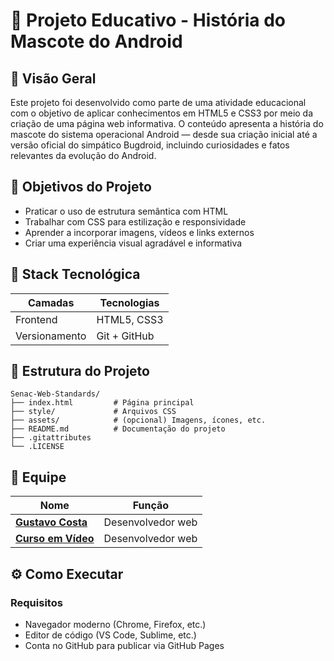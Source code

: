 # 🤖 Projeto Educativo - História do Mascote do Android

## 📖 Visão Geral

Este projeto foi desenvolvido como parte de uma atividade educacional com o objetivo de aplicar conhecimentos em HTML5 e CSS3 por meio da criação de uma página web informativa. O conteúdo apresenta a história do mascote do sistema operacional Android — desde sua criação inicial até a versão oficial do simpático Bugdroid, incluindo curiosidades e fatos relevantes da evolução do Android.

## 🎯 Objetivos do Projeto

- Praticar o uso de estrutura semântica com HTML
- Trabalhar com CSS para estilização e responsividade
- Aprender a incorporar imagens, vídeos e links externos
- Criar uma experiência visual agradável e informativa

## 🧱 Stack Tecnológica

| Camadas             | Tecnologias |
|---------------------|-------------|
| Frontend            | HTML5, CSS3 |
| Versionamento       | Git + GitHub |

## 📂 Estrutura do Projeto
```
Senac-Web-Standards/
├── index.html         # Página principal 
├── style/             # Arquivos CSS
├── assets/            # (opcional) Imagens, ícones, etc.
├── README.md          # Documentação do projeto
├── .gitattributes
└── .LICENSE
```

## 👥 Equipe

| Nome    | Função |
|---------|--------|
| **[Gustavo Costa](https://github.com/Gucostaa)** | Desenvolvedor web |
| **[Curso em Vídeo](https://github.com/cursoemvideo)** | Desenvolvedor web |

## ⚙️ Como Executar

### Requisitos
- Navegador moderno (Chrome, Firefox, etc.)
- Editor de código (VS Code, Sublime, etc.)
- Conta no GitHub para publicar via GitHub Pages

